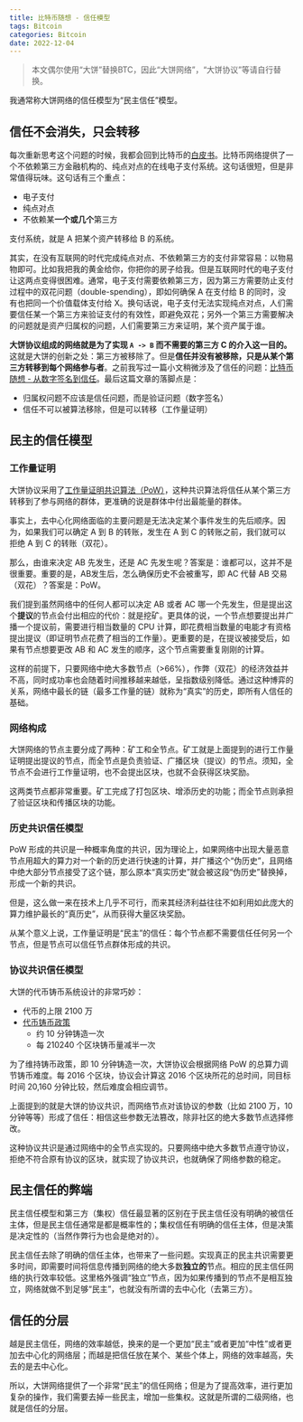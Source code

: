 ```yaml
---
title: 比特币随想 - 信任模型
tags: Bitcoin
categories: Bitcoin
date: 2022-12-04
---
```


> 本文偶尔使用“大饼”替换BTC，因此“大饼网络”，“大饼协议”等请自行替换。

我通常称大饼网络的信任模型为“民主信任”模型。

## 信任不会消失，只会转移

每次重新思考这个问题的时候，我都会回到比特币的[白皮书](https://github.com/wangzhe3224/bitcoin-pro/blob/5fc6fd7140c60aa98fb24c069976873145afa827/docs/assets/Bitcoin%20A%20Peer-to-Peer%20Electronic%20Cash%20System.pdf)。比特币网络提供了一个不依赖第三方金融机构的、纯点对点的在线电子支付系统。这句话很短，但是非常值得玩味。这句话有三个重点：

- 电子支付
- 纯点对点
- 不依赖某**一个或几个**第三方

支付系统，就是 A 把某个资产转移给 B 的系统。

其实，在没有互联网的时代完成纯点对点、不依赖第三方的支付非常容易：以物易物即可。比如我把我的黄金给你，你把你的房子给我。但是互联网时代的电子支付让这两点变得很困难。通常，电子支付需要依赖第三方，因为第三方需要防止支付过程中的双花问题（double-spending），即如何确保 A 在支付给 B 的同时，没有也把同一个价值载体支付给 X。换句话说，电子支付无法实现纯点对点，人们需要信任某一个第三方来验证支付的有效性，即避免双花；另外一个第三方需要解决的问题就是资产归属权的问题，人们需要第三方来证明，某个资产属于谁。

**大饼协议组成的网络就是为了实现 `A -> B` 而不需要的第三方 C 的介入这一目的。** 这就是大饼的创新之处：第三方被移除了。但是**信任并没有被移除，只是从某个第三方转移到每个网络参与者**。之前我写过一篇小文稍微涉及了信任的问题：[比特币随想 - 从数字签名到信任](https://wangzhe3224.github.io/2022/05/29/thinking_bitcoin_5/)。最后这篇文章的落脚点是：

- 归属权问题不应该是信任问题，而是验证问题（数字签名）
- 信任不可以被算法移除，但是可以转移（工作量证明）

## 民主的信任模型

### 工作量证明

大饼协议采用了[工作量证明共识算法（PoW）](https://wangzhe3224.github.io/2022/06/04/thinking_bitcoin_7/)，这种共识算法将信任从某个第三方转移到了参与网络的群体，更准确的说是群体中付出最能量的群体。

事实上，去中心化网络面临的主要问题是无法决定某个事件发生的先后顺序。因为，如果我们可以确定 A 到 B 的转账，发生在 A 到 C 的转账之前，我们就可以拒绝 A 到 C 的转账（双花）。

那么，由谁来决定 AB 先发生，还是 AC 先发生呢？答案是：谁都可以，这并不是很重要。重要的是，AB发生后，怎么确保历史不会被重写，即 AC 代替 AB 交易（双花）？答案是：PoW。

我们提到虽然网络中的任何人都可以决定 AB 或者 AC 哪一个先发生，但是提出这个**提议**的节点会付出相应的代价：就是挖矿。更具体的说，一个节点想要提出并广播一个提议前，需要进行相当数量的 CPU 计算，即花费相当数量的电能才有资格提出提议（即证明节点花费了相当的工作量）。更重要的是，在提议被接受后，如果有节点想要更改 AB 和 AC 发生的顺序，这个节点需要重复刚刚的计算。

这样的前提下，只要网络中绝大多数节点（>66%），作弊（双花）的经济效益并不高，同时成功率也会随着时间推移越来越低，呈指数级别降低。通过这种博弈的关系，网络中最长的链（最多工作量的链）就称为“真实”的历史，即所有人信任的基础。

### 网络构成

大饼网络的节点主要分成了两种：矿工和全节点。矿工就是上面提到的进行工作量证明提出提议的节点，而全节点是负责验证、广播区块（提议）的节点。须知，全节点不会进行工作量证明，也不会提出区块，也就不会获得区块奖励。

这两类节点都非常重要。矿工完成了打包区块、增添历史的功能；而全节点则承担了验证区块和传播区块的功能。

### 历史共识信任模型

PoW 形成的共识是一种概率角度的共识，因为理论上，如果网络中出现大量恶意节点用超大的算力对一个新的历史进行快速的计算，并广播这个“伪历史”，且网络中绝大部分节点接受了这个链，那么原本“真实历史”就会被这段“伪历史”替换掉，形成一个新的共识。

但是，这么做一来在技术上几乎不可行，而来其经济利益往往不如利用如此庞大的算力维护最长的“真历史”，从而获得大量区块奖励。

从某个意义上说，工作量证明是“民主”的信任：每个节点都不需要信任任何另一个节点，但是节点可以信任节点群体形成的共识。

### 协议共识信任模型

大饼的代币铸币系统设计的非常巧妙：

- 代币的上限 2100 万
- [代币铸币政策](https://baloian.medium.com/why-21-million-is-the-maximum-number-of-bitcoins-can-be-created-ecc1ff6edc3d#:~:text=Bitcoin%20Halving%20and%20Reward%20in%20Source%20Code&text=Line%201157%20specifies%20that%20if,Bitcoins%20will%20be%20in%20circulation.)
    - 约 10 分钟铸造一次
    - 每 210240 个区块铸币量减半一次

为了维持铸币政策，即 10 分钟铸造一次，大饼协议会根据网络 PoW 的总算力调节铸币难度。每 2016 个区块，协议会计算这 2016 个区块所花的总时间，同目标时间 20,160 分钟比较，然后难度会相应调节。

上面提到的就是大饼的协议共识，而网络节点对该协议的参数（比如 2100 万，10分钟等等）形成了信任：相信这些参数无法篡改，除非社区的绝大多数节点选择修改。

这种协议共识是通过网络中的全节点实现的。只要网络中绝大多数节点遵守协议，拒绝不符合原有协议的区块，就实现了协议共识，也就确保了网络参数的稳定。

## 民主信任的弊端

民主信任模型和第三方（集权）信任最显著的区别在于民主信任没有明确的被信任主体，但是民主信任通常是都是概率性的；集权信任有明确的信任主体，但是决策是决定性的（当然作弊行为也会是绝对的）。

民主信任去除了明确的信任主体，也带来了一些问题。实现真正的民主共识需要更多时间，即需要时间将信息传播到网络的绝大多数**独立的**节点。相应的民主信任网络的执行效率较低。这里格外强调“独立”节点，因为如果传播到的节点不是相互独立，网络就做不到足够“民主”，也就没有所谓的去中心化（去第三方）。

## 信任的分层

越是民主信任，网络的效率越低，换来的是一个更加“民主”或者更加“中性”或者更加去中心化的网络层；而越是把信任放在某个、某些个体上，网络的效率越高，失去的是去中心化。

所以，大饼网络提供了一个非常“民主”的信任网络；但是为了提高效率，进行更加复杂的操作，我们需要去掉一些民主，增加一些集权。这就是所谓的二级网络，也就是信任的分层。